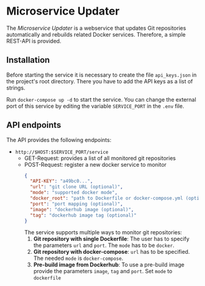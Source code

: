 # Microservice Updater

The *Microservice Updater* is a webservice that updates Git repositories
automatically and rebuilds related Docker services. Therefore, a simple
REST-API is provided.

## Installation
Before starting the service it is necessary to create the file `api_keys.json`
in the project's root directory. There you have to add the API keys as a
list of strings.

Run `docker-compose up -d` to start the service. You can change the external
port of this service by editing the variable `SERVICE_PORT` in the `.env`
file.

## API endpoints
The API provides the following endpoints:
* `http://$HOST:$SERVICE_PORT/service`
  * GET-Request: provides a list of all monitored git repositories
  * POST-Request: register a new docker service to monitor
    ```json
    {
      "API-KEY": "a49bc0...",
      "url": "git clone URL (optional)",
      "mode": "supported docker mode",
      "docker_root": "path to Dockerfile or docker-compose.yml (optional)",
      "port": "port mapping (optional)",
      "image": "dockerhub image (optional)",
      "tag": "dockerhub image tag (optional)"
    }
    ```
    The service supports multiple ways to monitor git repositories:
    1. **Git repository with single Dockerfile**: The user has to specify the
    parameters `url` and `port`. The `mode` has to be `docker`.
    2. **Git repository with docker-compose**: `url` has to be specified.
    The needed `mode` is `docker-compose`.
    3. **Pre-build image from Dockerhub**: To use a pre-build image provide
    the parameters `image`, `tag` and `port`. Set `mode` to `dockerfile`
